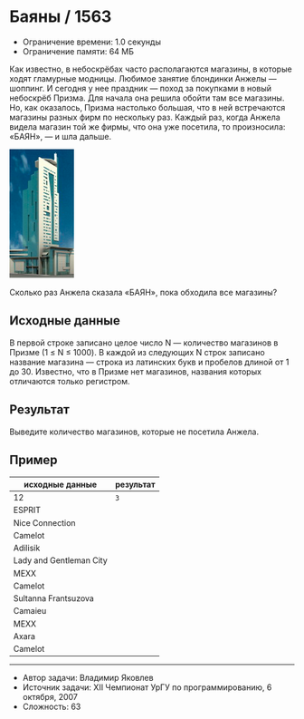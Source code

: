 # Баяны / 1563

* Ограничение времени: 1.0 секунды
* Ограничение памяти: 64 МБ

Как известно, в небоскрёбах часто располагаются магазины, в которые ходят гламурные модницы. Любимое занятие блондинки Анжелы — шоппинг. И сегодня у нее праздник — поход за покупками в новый небоскрёб Призма. Для начала она решила обойти там все магазины. Но, как оказалось, Призма настолько большая, что в ней встречаются магазины разных фирм по нескольку раз. Каждый раз, когда Анжела видела магазин той же фирмы, что она уже посетила, то произносила: «БАЯН», — и шла дальше.

![prisma](img.png)

Сколько раз Анжела сказала «БАЯН», пока обходила все магазины?

## Исходные данные

В первой строке записано целое число N — количество магазинов в Призме (1 ≤ N ≤ 1000). В каждой из следующих N строк записано название магазина — строка из латинских букв и пробелов длиной от 1 до 30. Известно, что в Призме нет магазинов, названия которых отличаются только регистром.

## Результат

Выведите количество магазинов, которые не посетила Анжела.

## Пример

| исходные данные         | результат |
| ----------------------- | --------- |
| 12                      | `3`       |
| ESPRIT                  |           |
| Nice Connection         |           |
| Camelot                 |           |
| Adilisik                |           |
| Lady and Gentleman City |           |
| MEXX                    |           |
| Camelot                 |           |
| Sultanna Frantsuzova    |           |
| Camaieu                 |           |
| MEXX                    |           |
| Axara                   |           |
| Camelot                 |           |

---

* Автор задачи: Владимир Яковлев
* Источник задачи: XII Чемпионат УрГУ по программированию, 6 октября, 2007
* Сложность: 63